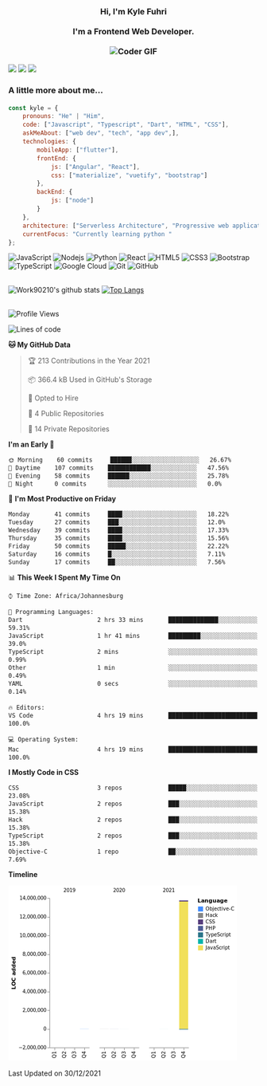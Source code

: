
<h3 align="center">
  <abc>
    <br />Hi, I'm Kyle Fuhri<br />
    <br />
    I'm a Frontend Web Developer. <br />
    <br />
    <img
      src="https://media.giphy.com/media/SWoSkN6DxTszqIKEqv/giphy.gif"
      alt="Coder GIF"
      width="500"
      height="400"
    />
  </abc>
</h3>
<img src="https://img.shields.io/badge/Flutter%20-%2302569B.svg?&style=for-the-badge&logo=Flutter&logoColor=white" />
<img src="https://img.shields.io/badge/angular%20-%23DD0031.svg?&style=for-the-badge&logo=angular&logoColor=white"/>
<img src="https://img.shields.io/badge/react%20-%2320232a.svg?&style=for-the-badge&logo=react&logoColor=%2361DAFB"/>

<h3>A little more about me...  </h3>

```javascript
const kyle = {
    pronouns: "He" | "Him",
    code: ["Javascript", "Typescript", "Dart", "HTML", "CSS"],
    askMeAbout: ["web dev", "tech", "app dev",],
    technologies: {
        mobileApp: ["flutter"],
        frontEnd: {
            js: ["Angular", "React"],
            css: ["materialize", "vuetify", "bootstrap"]
        },
        backEnd: {
            js: ["node"]
        }
    },
    architecture: ["Serverless Architecture", "Progressive web applications", "Single page applications"],
    currentFocus: "Currently learning python "
};
```

![JavaScript](https://img.shields.io/badge/-JavaScript-black?style=flat-square&logo=javascript)
![Nodejs](https://img.shields.io/badge/-Nodejs-black?style=flat-square&logo=Node.js)
![Python](https://img.shields.io/badge/-Python-black?style=flat-square&logo=Python)
![React](https://img.shields.io/badge/-React-black?style=flat-square&logo=react)
![HTML5](https://img.shields.io/badge/-HTML5-E34F26?style=flat-square&logo=html5&logoColor=white)
![CSS3](https://img.shields.io/badge/-CSS3-1572B6?style=flat-square&logo=css3)
![Bootstrap](https://img.shields.io/badge/-Bootstrap-563D7C?style=flat-square&logo=bootstrap)
![TypeScript](https://img.shields.io/badge/-TypeScript-007ACC?style=flat-square&logo=typescript)
![Google Cloud](https://img.shields.io/badge/Google%20Cloud-black?style=flat-square&logo=google-cloud)
![Git](https://img.shields.io/badge/-Git-black?style=flat-square&logo=git)
![GitHub](https://img.shields.io/badge/-GitHub-181717?style=flat-square&logo=github)
</br>
</br>


![Work90210's github stats](https://github-readme-stats.vercel.app/api?username=work90210)
[![Top Langs](https://github-readme-stats.vercel.app/api/top-langs/?username=work90210)](https://github.com/work90210/github-readme-stats)
</br>
</br>
<!--START_SECTION:waka-->
![Profile Views](http://img.shields.io/badge/Profile%20Views-3-blue)

![Lines of code](https://img.shields.io/badge/From%20Hello%20World%20I%27ve%20Written-14%20Million%20lines%20of%20code-blue)

**🐱 My GitHub Data** 

> 🏆 213 Contributions in the Year 2021
 > 
> 📦 366.4 kB Used in GitHub's Storage 
 > 
> 💼 Opted to Hire
 > 
> 📜 4 Public Repositories 
 > 
> 🔑 14 Private Repositories  
 > 
**I'm an Early 🐤** 

```text
🌞 Morning    60 commits     ██████░░░░░░░░░░░░░░░░░░░   26.67% 
🌆 Daytime    107 commits    ████████████░░░░░░░░░░░░░   47.56% 
🌃 Evening    58 commits     ██████░░░░░░░░░░░░░░░░░░░   25.78% 
🌙 Night      0 commits      ░░░░░░░░░░░░░░░░░░░░░░░░░   0.0%

```
📅 **I'm Most Productive on Friday** 

```text
Monday       41 commits     ████░░░░░░░░░░░░░░░░░░░░░   18.22% 
Tuesday      27 commits     ███░░░░░░░░░░░░░░░░░░░░░░   12.0% 
Wednesday    39 commits     ████░░░░░░░░░░░░░░░░░░░░░   17.33% 
Thursday     35 commits     ████░░░░░░░░░░░░░░░░░░░░░   15.56% 
Friday       50 commits     █████░░░░░░░░░░░░░░░░░░░░   22.22% 
Saturday     16 commits     █░░░░░░░░░░░░░░░░░░░░░░░░   7.11% 
Sunday       17 commits     ██░░░░░░░░░░░░░░░░░░░░░░░   7.56%

```


📊 **This Week I Spent My Time On** 

```text
⌚︎ Time Zone: Africa/Johannesburg

💬 Programming Languages: 
Dart                     2 hrs 33 mins       ██████████████░░░░░░░░░░░   59.31% 
JavaScript               1 hr 41 mins        █████████░░░░░░░░░░░░░░░░   39.0% 
TypeScript               2 mins              ░░░░░░░░░░░░░░░░░░░░░░░░░   0.99% 
Other                    1 min               ░░░░░░░░░░░░░░░░░░░░░░░░░   0.49% 
YAML                     0 secs              ░░░░░░░░░░░░░░░░░░░░░░░░░   0.14%

🔥 Editors: 
VS Code                  4 hrs 19 mins       █████████████████████████   100.0%

💻 Operating System: 
Mac                      4 hrs 19 mins       █████████████████████████   100.0%

```

**I Mostly Code in CSS** 

```text
CSS                      3 repos             █████░░░░░░░░░░░░░░░░░░░░   23.08% 
JavaScript               2 repos             ███░░░░░░░░░░░░░░░░░░░░░░   15.38% 
Hack                     2 repos             ███░░░░░░░░░░░░░░░░░░░░░░   15.38% 
TypeScript               2 repos             ███░░░░░░░░░░░░░░░░░░░░░░   15.38% 
Objective-C              1 repo              ██░░░░░░░░░░░░░░░░░░░░░░░   7.69%

```


**Timeline**

![Chart not found](https://raw.githubusercontent.com/Work90210/Work90210/main/charts/bar_graph.png) 


 Last Updated on 30/12/2021
<!--END_SECTION:waka-->
